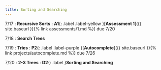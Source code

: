 ```yaml
---
title: Sorting and Searching
---
```


7/17
: **Recursive Sorts**
: **A1**{: .label .label-yellow }[**Assessment 1**]({{ site.baseurl }}{% link assessments/1.md %}) due 7/20

7/18
: **Search Trees**

7/19
: **Tries**
: **P2**{: .label .label-purple }[**Autocomplete**]({{ site.baseurl }}{% link projects/autocomplete.md %}) due 7/26

7/20
: **2-3 Trees**
: **D2**{: .label }**Sorting and Searching**
